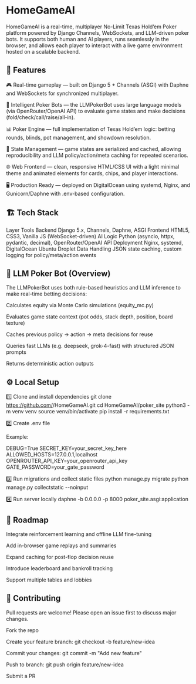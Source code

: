 # HomeGameAI

HomeGameAI is a real-time, multiplayer No-Limit Texas Hold’em Poker platform powered by Django Channels, WebSockets, and LLM-driven poker bots.
It supports both human and AI players, runs seamlessly in the browser, and allows each player to interact with a live game environment hosted on a scalable backend.

## 🚀 Features

🎮 Real-time gameplay — built on Django 5 + Channels (ASGI) with Daphne and WebSockets for synchronized multiplayer.

🧠 Intelligent Poker Bots — the LLMPokerBot uses large language models (via OpenRouter/OpenAI API) to evaluate game states and make decisions (fold/check/call/raise/all-in).

📊 Poker Engine — full implementation of Texas Hold’em logic: betting rounds, blinds, pot management, and showdown resolution.

💾 State Management — game states are serialized and cached, allowing reproducibility and LLM policy/action/meta caching for repeated scenarios.

🌐 Web Frontend — clean, responsive HTML/CSS UI with a light minimal theme and animated elements for cards, chips, and player interactions.

🖥️ Production Ready — deployed on DigitalOcean using systemd, Nginx, and Gunicorn/Daphne with .env-based configuration.

## 🏗️ Tech Stack
Layer	Tools
Backend	Django 5.x, Channels, Daphne, ASGI
Frontend	HTML5, CSS3, Vanilla JS (WebSocket-driven)
AI Logic	Python (asyncio, httpx, pydantic, decimal), OpenRouter/OpenAI API
Deployment	Nginx, systemd, DigitalOcean Ubuntu Droplet
Data Handling	JSON state caching, custom logging for policy/meta/action events

## 🧠 LLM Poker Bot (Overview)

The LLMPokerBot uses both rule-based heuristics and LLM inference to make real-time betting decisions:

Calculates equity via Monte Carlo simulations (equity_mc.py)

Evaluates game state context (pot odds, stack depth, position, board texture)

Caches previous policy → action → meta decisions for reuse

Queries fast LLMs (e.g. deepseek, grok-4-fast) with structured JSON prompts

Returns deterministic action outputs

## ⚙️ Local Setup
1️⃣ Clone and install dependencies
git clone https://github.com/<yourusername>/HomeGameAI.git
cd HomeGameAI/poker_site
python3 -m venv venv
source venv/bin/activate
pip install -r requirements.txt

2️⃣ Create .env file

Example:

DEBUG=True
SECRET_KEY=your_secret_key_here
ALLOWED_HOSTS=127.0.0.1,localhost
OPENROUTER_API_KEY=your_openrouter_api_key
GATE_PASSWORD=your_gate_password

3️⃣ Run migrations and collect static files
python manage.py migrate
python manage.py collectstatic --noinput

4️⃣ Run server locally
daphne -b 0.0.0.0 -p 8000 poker_site.asgi:application

## 🧩 Roadmap

 Integrate reinforcement learning and offline LLM fine-tuning

 Add in-browser game replays and summaries

 Expand caching for post-flop decision reuse

 Introduce leaderboard and bankroll tracking

 Support multiple tables and lobbies

## 🤝 Contributing

Pull requests are welcome!
Please open an issue first to discuss major changes.

Fork the repo

Create your feature branch: git checkout -b feature/new-idea

Commit your changes: git commit -m "Add new feature"

Push to branch: git push origin feature/new-idea

Submit a PR

